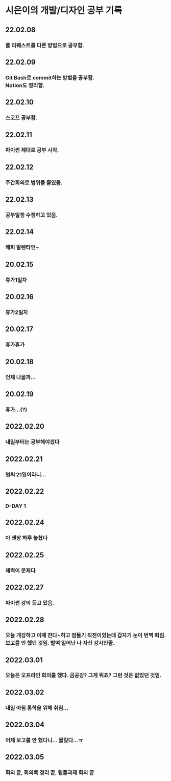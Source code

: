 <h1>시은이의 개발/디자인 공부 기록
<h2>22.02.08</h2>
<h3>풀 리퀘스트를 다른 방법으로 공부함.</h3>

<h2>22.02.09</h2>
<h3>Git Bash로 commit하는 방법을 공부함.<br>
Notion도 정리함.</h3>

<h2>22.02.10</h2>
<h3>스코프 공부함.</h3>

<h2>22.02.11</h2>
<h3>파이썬 제대로 공부 시작.</h3>

<h2>22.02.12</h2>
<h3>주간회의로 범위를 줄였음.</h3>

<h2>22.02.13</h2>
<h3>공부일정 수정하고 있음.</h3>

<h2>22.02.14</h2>
<h3>해피 발렌타인~</h3>

<h2>20.02.15</h2>
<h3>휴가1일차</h3>

<h2>20.02.16</h2>
<h3>휴가2일차</h3>

<h2>20.02.17</h2>
<h3>휴가휴가</h3>

<h2>20.02.18</h2>
<h3>언제 나을까...</h3>

<h2>20.02.19</h2>
<h3>휴가...(?)</h3>

<h2>2022.02.20</h2>
<h3>내일부터는 공부해야겠다</h3>

<h2>2022.02.21</h2>
<h3>벌써 21일이라니...</h3>

<h2>2022.02.22</h2>
<h3>D-DAY 1</h3>

<h2>2022.02.24</h2>
<h3>아 젠장 하루 놓쳤다</h3>

<h2>2022.02.25</h2>
<h3>체력이 문제다</h3>

<h2>2022.02.27</h2>
<h3>파이썬 강의 듣고 있음.</h3>

<h2>2022.02.28</h2>
<h3>오늘 개강하고 이제 잔다~하고 잠들기 직전이었는데 갑자기 눈이 번쩍 떠짐.<br>
보고를 안 했던 것임. 벌떡 일어난 나 자신 강시인줄.</h3>

<h2>2022.03.01</h2>
<h3>오늘은 오프라인 회의를 했다. 금공강? 그게 뭐죠? 그런 것은 없었던 것임.</h3>

<h2>2022.03.02</h2>
<h3>내일 아침 통학을 위해 취침...</h3>

<h2>2022.03.04</h2>
<h3>어제 보고를 안 했다니... 몰랐다...ㅠ</h3>

<h2>2022.03.05</h2>
<h3>회의 끝, 회의록 정리 끝, 팀플과제 회의 끝</h3>